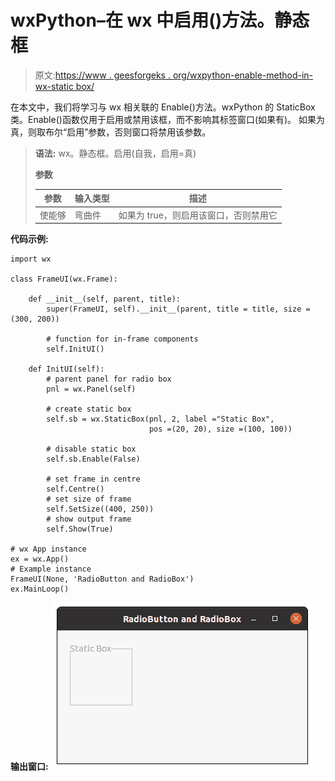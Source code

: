 # wxPython–在 wx 中启用()方法。静态框

> 原文:[https://www . geesforgeks . org/wxpython-enable-method-in-wx-static box/](https://www.geeksforgeeks.org/wxpython-enable-method-in-wx-staticbox/)

在本文中，我们将学习与 wx 相关联的 Enable()方法。wxPython 的 StaticBox 类。Enable()函数仅用于启用或禁用该框，而不影响其标签窗口(如果有)。
如果为真，则取布尔“启用”参数，否则窗口将禁用该参数。

> **语法:** wx。静态框。启用(自我，启用=真)
> 
> **参数**
> 
> | 参数 | 输入类型 | 描述 |
> | --- | --- | --- |
> | 使能够 | 弯曲件 | 如果为 true，则启用该窗口，否则禁用它 |

**代码示例:**

```
import wx

class FrameUI(wx.Frame):

    def __init__(self, parent, title):
        super(FrameUI, self).__init__(parent, title = title, size =(300, 200))

        # function for in-frame components
        self.InitUI()

    def InitUI(self):
        # parent panel for radio box
        pnl = wx.Panel(self)

        # create static box
        self.sb = wx.StaticBox(pnl, 2, label ="Static Box", 
                               pos =(20, 20), size =(100, 100))

        # disable static box
        self.sb.Enable(False)

        # set frame in centre
        self.Centre()
        # set size of frame
        self.SetSize((400, 250))
        # show output frame
        self.Show(True)

# wx App instance
ex = wx.App()
# Example instance
FrameUI(None, 'RadioButton and RadioBox')
ex.MainLoop()
```

**输出窗口:**
![](img/d0a900078b0b22a6812d773e88cc709b.png)